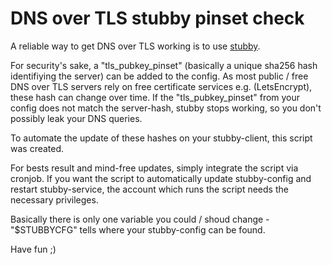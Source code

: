 **DNS over TLS stubby pinset check**
===

A reliable way to get DNS over TLS working is to use [stubby](https://dnsprivacy.org/wiki/display/DP/DNS+Privacy+Daemon+-+Stubby).

For security's sake, a "tls_pubkey_pinset" (basically a unique sha256 hash identifiying the server) can be added to the config.
As most public / free DNS over TLS servers rely on free certificate services e.g. (LetsEncrypt), these hash can change over time.
If the "tls_pubkey_pinset" from your config does not match the server-hash, stubby stops working, so you don't possibly leak your DNS queries.

To automate the update of these hashes on your stubby-client, this script was created.

For bests result and mind-free updates, simply integrate the script via cronjob.
If you want the script to automatically update stubby-config and restart stubby-service, the account which runs the script needs the necessary privileges.

Basically there is only one variable you could / shoud change - "$STUBBYCFG" tells where your stubby-config can be found.

Have fun ;)
